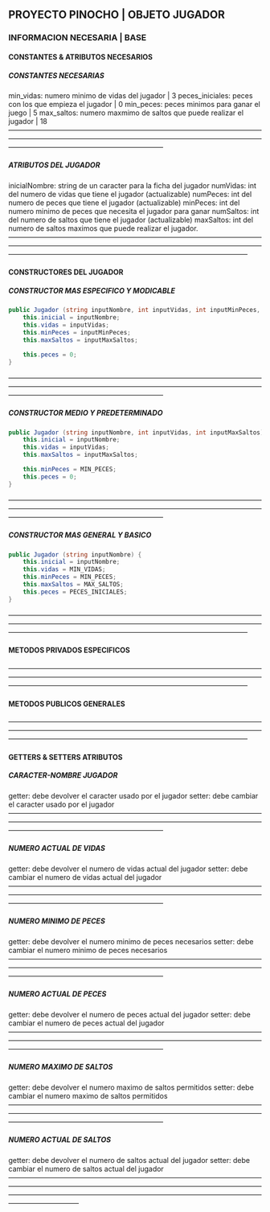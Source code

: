 ##  PROYECTO PINOCHO | OBJETO JUGADOR
###   INFORMACION NECESARIA | BASE
####    CONSTANTES & ATRIBUTOS NECESARIOS
#####     CONSTANTES NECESARIAS
min_vidas: numero minimo de vidas del jugador | 3
peces_iniciales: peces con los que empieza el jugador | 0
min_peces: peces minimos para ganar el juego | 5
max_saltos: numero maxmimo de saltos que puede realizar el jugador | 18
——————————————————————————————————————————————————————————————————————————————————————————————
#####     ATRIBUTOS DEL JUGADOR
inicialNombre: string de un caracter para la ficha del jugador
numVidas: int del numero de vidas que tiene el jugador (actualizable)
numPeces: int del numero de peces que tiene el jugador (actualizable)
minPeces: int del numero minimo de peces que necesita el jugador para ganar
numSaltos: int del numero de saltos que tiene el jugador (actualizable)
maxSaltos: int del numero de saltos maximos que puede realizar el jugador.
——————————————————————————————————————————————————————————————————————————————————————————————————————————
####    CONSTRUCTORES DEL JUGADOR
#####     CONSTRUCTOR MAS ESPECIFICO Y MODICABLE
```c#
public Jugador (string inputNombre, int inputVidas, int inputMinPeces, int inputMaxSaltos) {
	this.inicial = inputNombre;
	this.vidas = inputVidas;
	this.minPeces = inputMinPeces;
	this.maxSaltos = inputMaxSaltos;

	this.peces = 0;
}
```
——————————————————————————————————————————————————————————————————————————————————————————————
#####     CONSTRUCTOR MEDIO Y PREDETERMINADO
```c#
public Jugador (string inputNombre, int inputVidas, int inputMaxSaltos) {
	this.inicial = inputNombre;
	this.vidas = inputVidas;
	this.maxSaltos = inputMaxSaltos;

	this.minPeces = MIN_PECES;
	this.peces = 0;
}
```
——————————————————————————————————————————————————————————————————————————————————————————————
#####     CONSTRUCTOR MAS GENERAL Y BASICO
```c#
public Jugador (string inputNombre) {
	this.inicial = inputNombre;
	this.vidas = MIN_VIDAS;
	this.minPeces = MIN_PECES;
	this.maxSaltos = MAX_SALTOS;
	this.peces = PECES_INICIALES;
}
```
——————————————————————————————————————————————————————————————————————————————————————————————————————————
####    METODOS PRIVADOS ESPECIFICOS
——————————————————————————————————————————————————————————————————————————————————————————————————————————
####    METODOS PUBLICOS GENERALES
——————————————————————————————————————————————————————————————————————————————————————————————————————————
####    GETTERS & SETTERS ATRIBUTOS
#####     CARACTER-NOMBRE JUGADOR
getter: debe devolver el caracter usado por el jugador
setter: debe cambiar el caracter usado por el jugador
——————————————————————————————————————————————————————————————————————————————————————————————
#####     NUMERO ACTUAL DE VIDAS
getter: debe devolver el numero de vidas actual del jugador
setter: debe cambiar el numero de vidas actual del jugador
——————————————————————————————————————————————————————————————————————————————————————————————
#####     NUMERO MINIMO DE PECES
getter: debe devolver el numero minimo de peces necesarios
setter: debe cambiar el numero minimo de peces necesarios
——————————————————————————————————————————————————————————————————————————————————————————————
#####     NUMERO ACTUAL DE PECES
getter: debe devolver el numero de peces actual del jugador
setter: debe cambiar el numero de peces actual del jugador
——————————————————————————————————————————————————————————————————————————————————————————————
#####     NUMERO MAXIMO DE SALTOS
getter: debe devolver el numero maximo de saltos permitidos
setter: debe cambiar el numero maximo de saltos permitidos
——————————————————————————————————————————————————————————————————————————————————————————————
#####     NUMERO ACTUAL DE SALTOS
getter: debe devolver el numero de saltos actual del jugador
setter: debe cambiar el numero de saltos actual del jugador
——————————————————————————————————————————————————————————————————————————————————————————————————————————————————————
